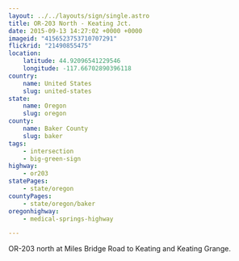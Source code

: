 ```yaml
---
layout: ../../layouts/sign/single.astro
title: OR-203 North - Keating Jct.
date: 2015-09-13 14:27:02 +0000 +0000
imageid: "4156523753710707291"
flickrid: "21490855475"
location:
    latitude: 44.92096541229546
    longitude: -117.66702890396118
country:
    name: United States
    slug: united-states
state:
    name: Oregon
    slug: oregon
county:
    name: Baker County
    slug: baker
tags:
    - intersection
    - big-green-sign
highway:
    - or203
statePages:
    - state/oregon
countyPages:
    - state/oregon/baker
oregonhighway:
    - medical-springs-highway

---
```

OR-203 north at Miles Bridge Road to Keating and Keating Grange.